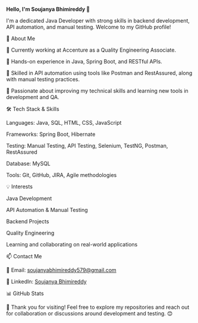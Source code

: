 **Hello, I'm Soujanya Bhimireddy 👋**

I'm a dedicated Java Developer with strong skills in backend development, API automation, and manual testing. Welcome to my GitHub profile!

🌱 About Me

💼 Currently working at Accenture as a Quality Engineering Associate.

🔧 Hands-on experience in Java, Spring Boot, and RESTful APIs.

🧪 Skilled in API automation using tools like Postman and RestAssured, along with manual testing practices.

🧠 Passionate about improving my technical skills and learning new tools in development and QA.

🛠️ Tech Stack & Skills

Languages: Java, SQL, HTML, CSS, JavaScript

Frameworks: Spring Boot, Hibernate

Testing: Manual Testing, API Testing, Selenium, TestNG, Postman, RestAssured

Database: MySQL

Tools: Git, GitHub, JIRA, Agile methodologies

💡 Interests

Java Development

API Automation & Manual Testing

Backend Projects

Quality Engineering

Learning and collaborating on real-world applications

📫 Contact Me

📧 Email: soujanyabhimireddy579@gmail.com

🔗 LinkedIn: [Soujanya Bhimireddy](https://www.linkedin.com/in/Soujanya-Bhimireddy)

📊 GitHub Stats

🌟 Thank you for visiting!
Feel free to explore my repositories and reach out for collaboration or discussions around development and testing. 😊
